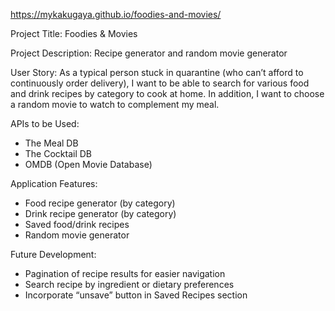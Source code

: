 https://mykakugaya.github.io/foodies-and-movies/

Project Title: 
Foodies & Movies

Project Description: Recipe generator and random movie generator

User Story: As a typical person stuck in quarantine (who can’t afford to continuously order delivery), I want to be able to search for various food and drink recipes by category to cook at home. In addition, I want to choose a random movie to watch to complement my meal.

APIs to be Used:
- The Meal DB
- The Cocktail DB
- OMDB (Open Movie Database)

Application Features:
- Food recipe generator (by category)
- Drink recipe generator (by category)
- Saved food/drink recipes
- Random movie generator

Future Development: 
- Pagination of recipe results for easier navigation
- Search recipe by ingredient or dietary preferences
- Incorporate “unsave” button in Saved Recipes section